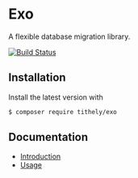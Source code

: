 # Exo

A flexible database migration library.

[![Build Status](https://travis-ci.org/tithely/exo.svg?branch=master)](https://travis-ci.org/tithely/exo)

## Installation

Install the latest version with

```sh
$ composer require tithely/exo
```

## Documentation
- [Introduction](doc/01-introduction.md)
- [Usage](doc/02-usage.md)
